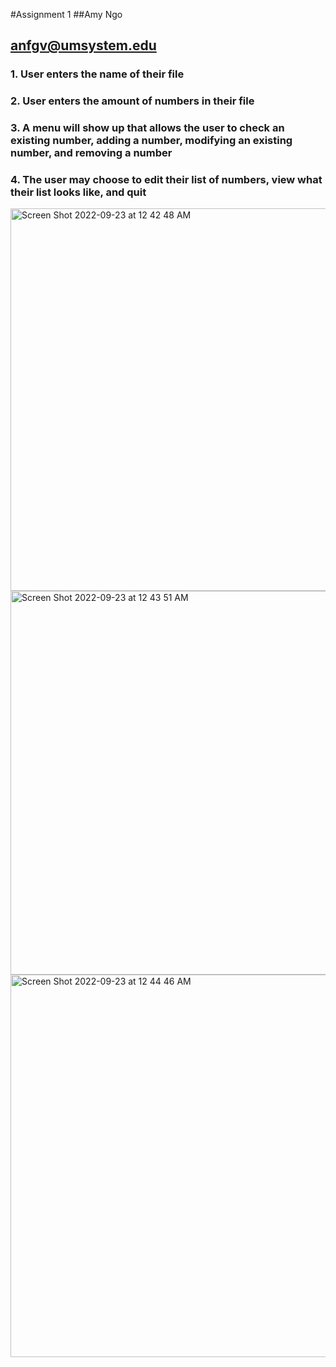 #Assignment 1
##Amy Ngo
## anfgv@umsystem.edu

### 1. User enters the name of their file
### 2. User enters the amount of numbers in their file
### 3. A menu will show up that allows the user to check an existing number, adding a number, modifying an existing number, and removing a number
### 4. The user may choose to edit their list of numbers, view what their list looks like, and quit

<img width="612" alt="Screen Shot 2022-09-23 at 12 42 48 AM" src="https://user-images.githubusercontent.com/90883456/191898615-2e198200-8c3e-432b-aed2-f72c2762fb91.png">
<img width="614" alt="Screen Shot 2022-09-23 at 12 43 51 AM" src="https://user-images.githubusercontent.com/90883456/191898626-a1bc981b-73c0-4a29-a3ec-7dc6b488da7d.png">
<img width="612" alt="Screen Shot 2022-09-23 at 12 44 46 AM" src="https://user-images.githubusercontent.com/90883456/191898637-a7ebdc7d-790c-4690-a67e-25908ed89a0f.png">
